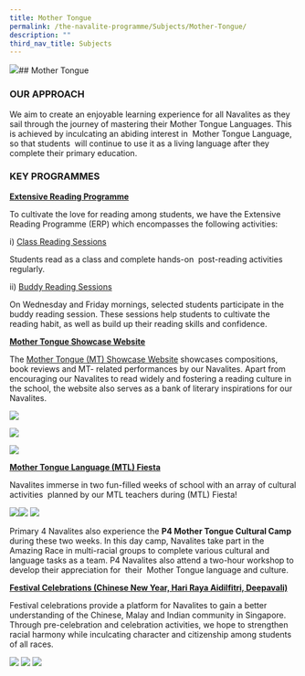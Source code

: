 ```yaml
---
title: Mother Tongue
permalink: /the-navalite-programme/Subjects/Mother-Tongue/
description: ""
third_nav_title: Subjects
---
```

![](/images/Mother%20Tongue/Mother%20Tongue%209.png)## Mother Tongue

### OUR APPROACH

We aim to create an enjoyable learning experience for all Navalites as they sail through the journey of mastering their Mother Tongue Languages. This is achieved by inculcating an abiding interest in  Mother Tongue Language, so that students  will continue to use it as a living language after they complete their primary education.  

### KEY PROGRAMMES

**<U>Extensive Reading Programme</U>**

To cultivate the love for reading among students, we have the Extensive Reading Programme (ERP) which encompasses the following activities: 

  

i) <U>Class Reading Sessions</U>

Students read as a class and complete hands-on  post-reading activities regularly.

  

ii) <U>Buddy Reading Sessions</U>

On Wednesday and Friday mornings, selected students participate in the buddy reading session. These sessions help students to cultivate the reading habit, as well as build up their reading skills and confidence.

  

<U>**Mother Tongue Showcase Website**</U>

The [Mother Tongue (MT) Showcase Website](https://go.gov.sg/nbps-mt) showcases compositions, book reviews and MT- related performances by our Navalites. Apart from encouraging our Navalites to read widely and fostering a reading culture in the school, the website also serves as a bank of literary inspirations for our Navalites.  

![](/images/Mother%20Tongue/Mother%20Tongue%201.png)

![](/images/Mother%20Tongue/Mother%20Tongue%202.png)

![](/images/Mother%20Tongue/Mother%20Tongue%203.png)

<U>**Mother Tongue Language (MTL) Fiesta**</U>

Navalites immerse in two fun-filled weeks of school with an array of cultural activities  planned by our MTL teachers during (MTL) Fiesta!

![](/images/Mother%20Tongue/Mother%20Tongue%204.png)![](/images/Mother%20Tongue/Mother%20Tongue%205.png)
  ![](/images/Mother%20Tongue/Mother%20Tongue%206.png)

Primary 4 Navalites also experience the **P4 Mother Tongue Cultural Camp** during these two weeks. In this day camp, Navalites take part in the Amazing Race in multi-racial groups to complete various cultural and language tasks as a team. P4 Navalites also attend a two-hour workshop to develop their appreciation for  their  Mother Tongue language and culture.

<U>**Festival Celebrations (Chinese New Year, Hari Raya Aidilfitri, Deepavali)**</U>

Festival celebrations provide a platform for Navalites to gain a better understanding of the Chinese, Malay and Indian community in Singapore. Through pre-celebration and celebration activities, we hope to strengthen racial harmony while inculcating character and citizenship among students of all races.

![](/images/Mother%20Tongue/Mother%20Tongue%208.png)
![](/images/Mother%20Tongue/Mother%20Tongue%207.png)
![](/images/Mother%20Tongue/Mother%20Tongue%209.png)